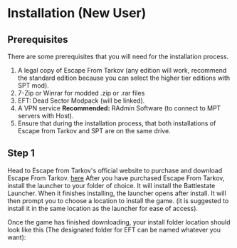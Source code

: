 # Installation (New User)

## Prerequisites
There are some prerequisites that you will need for the installation process.
1. A legal copy of Escape From Tarkov (any edition will work, recommend the standard edition because you can select the higher tier editions with SPT mod).
2. 7-Zip or Winrar for modded .zip or .rar files
3. EFT: Dead Sector Modpack (will be linked).
4. A VPN service **Recommended:** RAdmin Software (to connect to MPT servers with Host).
5. Ensure that during the installation process, that both installations of Escape from Tarkov and SPT are on the same drive.

## Step 1
Head to Escape from Tarkov's official website to purchase and download Escape From Tarkov. [here](https://www.escapefromtarkov.com/)
After you have purchased Escape From Tarkov, install the launcher to your folder of choice. It will install the Battlestate Launcher. When it finishes installing, the launcher opens after install. It will then prompt you to choose a location to install the game. (it is suggested to install it in the same location as the launcher for ease of access). 

Once the game has finished downloading, your install folder location should look like this (The designated folder for EFT can be named whatever you want):
